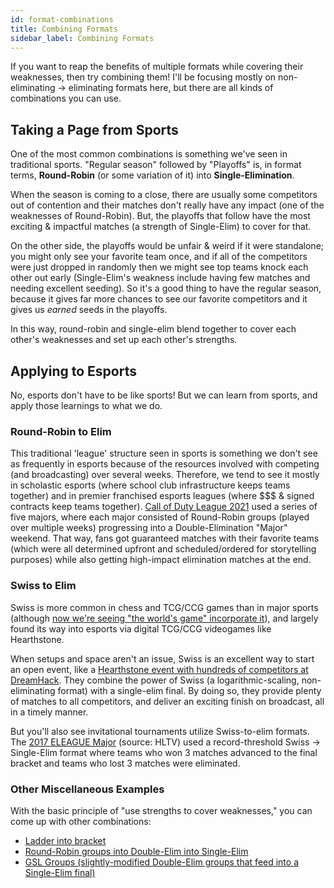 ```yaml
---
id: format-combinations
title: Combining Formats
sidebar_label: Combining Formats
---
```


If you want to reap the benefits of multiple formats while covering their weaknesses, then try combining them!
I'll be focusing mostly on non-eliminating -> eliminating formats here, but there are all kinds of combinations you can use.

## Taking a Page from Sports

One of the most common combinations is something we've seen in traditional sports.
"Regular season" followed by "Playoffs" is, in format terms, **Round-Robin** (or some variation of it) into **Single-Elimination**.

When the season is coming to a close, there are usually some competitors out of contention and their matches don't really have any impact (one of the weaknesses of Round-Robin).
But, the playoffs that follow have the most exciting & impactful matches (a strength of Single-Elim) to cover for that.

On the other side, the playoffs would be unfair & weird if it were standalone; you might only see your favorite team once, and if all of the competitors were just dropped in randomly then we might see top teams knock each other out early (Single-Elim's weakness include having few matches and needing excellent seeding).
So it's a good thing to have the regular season, because it gives far more chances to see our favorite competitors and it gives us *earned* seeds in the playoffs.

In this way, round-robin and single-elim blend together to cover each other's weaknesses and set up each other's strengths.

## Applying to Esports

No, esports don't have to be like sports!
But we can learn from sports, and apply those learnings to what we do.

### Round-Robin to Elim

This traditional 'league' structure seen in sports is something we don't see as frequently in esports because of the resources involved with competing (and broadcasting) over several weeks.
Therefore, we tend to see it mostly in scholastic esports (where school club infrastructure keeps teams together) and in premier franchised esports leagues (where $$$ & signed contracts keep teams together).
[Call of Duty League 2021](https://callofdutyleague.com/en-us/news/2021-call-of-duty-league-season-structure-details) used a series of five majors, where each major consisted of Round-Robin groups (played over multiple weeks) progressing into a Double-Elimination "Major" weekend.
That way, fans got guaranteed matches with their favorite teams (which were all determined upfront and scheduled/ordered for storytelling purposes) while also getting high-impact elimination matches at the end.

### Swiss to Elim

Swiss is more common in chess and TCG/CCG games than in major sports (although [now we're seeing "the world's game" incorporate it](https://soccer.nbcsports.com/2020/12/01/champions-league-swiss-system-details/)), and largely found its way into esports via digital TCG/CCG videogames like Hearthstone.

When setups and space aren't an issue, Swiss is an excellent way to start an open event, like a [Hearthstone event with hundreds of competitors at DreamHack](https://playhearthstone.com/en-us/esports/tournament/hct-dreamhack-atlanta-2018/).
They combine the power of Swiss (a logarithmic-scaling, non-eliminating format) with a single-elim final.
By doing so, they provide plenty of matches to all competitors, and deliver an exciting finish on broadcast, all in a timely manner.

But you'll also see invitational tournaments utilize Swiss-to-elim formats.
The [2017 ELEAGUE Major](http://static.hltv.org/images/galleries/1693-full/1483656015.2685.jpeg) (source: HLTV) used a record-threshold Swiss -> Single-Elim format where teams who won 3 matches advanced to the final bracket and teams who lost 3 matches were eliminated.

### Other Miscellaneous Examples

With the basic principle of "use strengths to cover weaknesses," you can come up with other combinations:

* [Ladder into bracket](https://smash.gg/tournament/training-mode-tournaments-21/details)
* [Round-Robin groups into Double-Elim into Single-Elim](https://esports.rocketleague.com/news/announcing-the-rlcs-x-spring-split/)
* [GSL Groups (slightly-modified Double-Elim groups that feed into a Single-Elim final)](https://help.toornament.com/structures/introducing-the-bracket-group)
